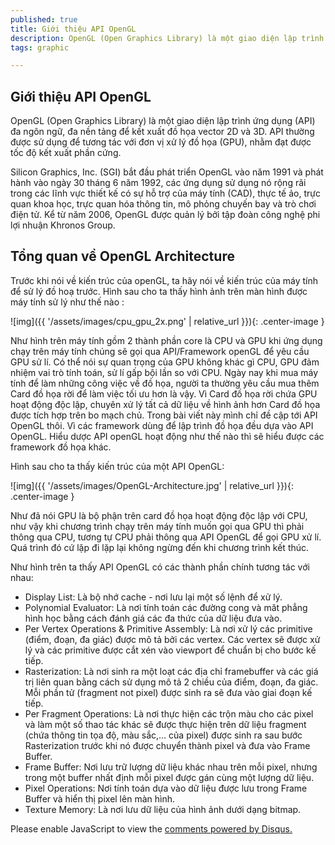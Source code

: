 ```yaml
---
published: true
title: Giới thiệu API OpenGL
description: OpenGL (Open Graphics Library) là một giao diện lập trình ứng dụng (API) đa ngôn ngữ, đa nền tảng để kết xuất đồ họa vector 2D và 3D. API thường được sử dụng để tương tác với đơn vị xử lý đồ họa (GPU), nhằm đạt được tốc độ kết xuất phần cứng ...
tags: graphic

---
```


## Giới thiệu API OpenGL
OpenGL (Open Graphics Library) là một giao diện lập trình ứng dụng (API) đa ngôn ngữ, đa nền tảng để kết xuất đồ họa vector 2D và 3D. API thường được sử dụng để tương tác với đơn vị xử lý đồ họa (GPU), nhằm đạt được tốc độ kết xuất phần cứng.

Silicon Graphics, Inc. (SGI) bắt đầu phát triển OpenGL vào năm 1991 và phát hành vào ngày 30 tháng 6 năm 1992, các ứng dụng sử dụng nó rộng rãi trong các lĩnh vực thiết kế có sự hỗ trợ của máy tính (CAD), thực tế ảo, trực quan khoa học, trực quan hóa thông tin, mô phỏng chuyến bay và trò chơi điện tử. Kể từ năm 2006, OpenGL được quản lý bởi tập đoàn công nghệ phi lợi nhuận Khronos Group.
## Tổng quan về OpenGL Architecture
Trước khi nói về kiến trúc của openGL, ta hãy nói về kiến trúc của máy tính để sử lý đồ hoạ trước. Hình sau cho ta thấy hình ảnh trên màn hình được máy tính sử lý như thế nào :

![img]({{ '/assets/images/cpu_gpu_2x.png' | relative_url }}){: .center-image }

Như hình trên máy tính gồm 2 thành phần core là CPU và GPU khi ứng dụng chạy trên máy tính chúng sẽ gọi qua API/Framework openGL để yêu cầu GPU sử lí. Có thể nói sự quan trọng của GPU không khác gì CPU, GPU đảm nhiệm vai trò tính toán, sử lí gấp bội lần so với CPU. Ngày nay khi mua máy tính để làm những công việc về đồ họa, người ta thường yêu cầu mua thêm Card đồ họa rời để làm việc tối ưu hơn là vậy. Vì Card đồ họa rời chứa GPU hoạt động độc lập, chuyên xử lý tất cả dữ liệu về hình ảnh hơn Card đồ họa được tích hợp trên bo mạch chủ. Trong bài viết này mình chỉ đề cập tới API OpenGL thôi. Vì các framework dùng để lập trình đồ họa đều dựa vào API OpenGL. Hiểu dược API openGL hoạt động như thế nào thì sẽ hiểu được các framework đồ họa khác.

 Hình sau cho ta thấy kiến trúc của một API OpenGL:

![img]({{ '/assets/images/OpenGL-Architecture.jpg' | relative_url }}){: .center-image }

Như đã nói GPU là bộ phận trên card đồ họa hoạt động độc lập với CPU, như vậy khi chương trình chạy trên máy tính muốn gọi qua GPU thì phải thông qua CPU, tương tự CPU phải thông qua API OpenGL để gọi GPU xử lí. Quá trình đó cứ lặp đi lặp lại không ngừng đến khi chương trình kết thúc.

Như hình trên ta thấy API OpenGL có các thành phần chính tương tác với nhau:

- Display List: Là bộ nhớ cache - nơi lưu lại một số lệnh để xử lý.
- Polynomial Evaluator: Là nơi tính toán các đường cong và măt phẳng hình học bằng cách đánh giá các đa thức của dữ liệu đưa vào.
- Per Vertex Operations & Primitive Assembly: Là nơi xử lý các primitive (điểm, đoạn, đa giác) được mô tả bởi các vertex. Các vertex sẽ được xử lý và các primitive được cắt xén vào viewport để chuẩn bị cho bước kế tiếp.
- Rasterization: Là nơi sinh ra một loạt các địa chỉ framebuffer và các giá trị liên quan bằng cách sử dụng mô tả 2 chiều của điểm, đoạn, đa giác. Mỗi phần tử (fragment not pixel) được sinh ra sẽ đưa vào giai đoạn kế tiếp.
- Per Fragment Operations: Là nơi thực hiện các trộn màu cho các pixel và làm một số thao tác khác sẽ được thực hiện trên dữ liệu fragment (chứa thông tin tọa độ, màu sắc,... của pixel) được sinh ra sau bước Rasterization trước khi nó được chuyển thành pixel và đưa vào Frame Buffer.
- Frame Buffer: Nơi lưu trữ lượng dữ liệu khác nhau trên mỗi pixel, nhưng trong một buffer nhất định mỗi pixel được gán cùng một lượng dữ liệu.
- Pixel Operations: Nơi tính toán dựa vào dữ liệu được lưu trong Frame Buffer và hiển thị pixel lên màn hình.
- Texture Memory: Là nơi lưu dữ liệu của hình ảnh dưới dạng bitmap.

<div id="disqus_thread"></div>
<script>
    /**
    *  RECOMMENDED CONFIGURATION VARIABLES: EDIT AND UNCOMMENT THE SECTION BELOW TO INSERT DYNAMIC VALUES FROM YOUR PLATFORM OR CMS.
    *  LEARN WHY DEFINING THESE VARIABLES IS IMPORTANT: https://disqus.com/admin/universalcode/#configuration-variables    */
    /*
    var disqus_config = function () {
    this.page.url = PAGE_URL;  // Replace PAGE_URL with your page's canonical URL variable
    this.page.identifier = PAGE_IDENTIFIER; // Replace PAGE_IDENTIFIER with your page's unique identifier variable
    };
    */
    (function() { // DON'T EDIT BELOW THIS LINE
    var d = document, s = d.createElement('script');
    s.src = 'https://devlamtran.disqus.com/embed.js';
    s.setAttribute('data-timestamp', +new Date());
    (d.head || d.body).appendChild(s);
    })();
</script>
<noscript>Please enable JavaScript to view the <a href="https://disqus.com/?ref_noscript">comments powered by Disqus.</a></noscript>


